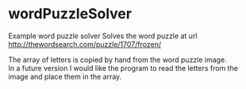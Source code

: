 # wordPuzzleSolver
Example word puzzle solver
Solves the word puzzle at url http://thewordsearch.com/puzzle/1707/frozen/

The array of letters is copied by hand from the word puzzle image.  
In a future version I would like the program to read the letters from the image
and place them in the array.   

